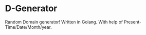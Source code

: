 # D-Generator

Random Domain generator! Written in Golang. With help of Present-Time/Date/Month/year.
